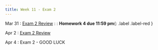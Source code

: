 ```yaml
---
title: Week 11 - Exam 2 
---
```


Mar 31
: [Exam 2 Review](https://rmshksu.github.io/stat240_spring2025/classes/Ex2Reviw.pdf)
: [](#) 
  : **Homework 4 due 11:59 pm**{: .label .label-red }

Apr 2
: [Exam 2 Review](https://rmshksu.github.io/stat240_spring2025/classes/240-pract-exam2.pdf)

Apr 4
: Exam 2 - GOOD LUCK

